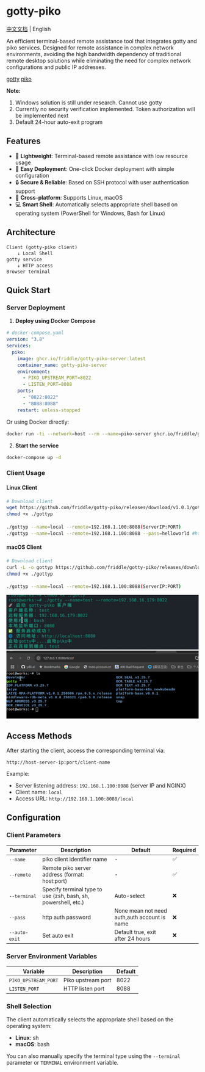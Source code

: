# gotty-piko

[中文文档](README_CN.md) | English

An efficient terminal-based remote assistance tool that integrates gotty and piko services. Designed for remote assistance in complex network environments, avoiding the high bandwidth dependency of traditional remote desktop solutions while eliminating the need for complex network configurations and public IP addresses.

[gotty](https://github.com/sorenisanerd/gotty)
[piko](https://github.com/andydunstall/piko)

**Note:**
1. Windows solution is still under research. Cannot use gotty
2. Currently no security verification implemented. Token authorization will be implemented next
3. Default 24-hour auto-exit program

## Features

- 🚀 **Lightweight**: Terminal-based remote assistance with low resource usage
- 🔧 **Easy Deployment**: One-click Docker deployment with simple configuration
- 🔒 **Secure & Reliable**: Based on SSH protocol with user authentication support
- 📱 **Cross-platform**: Supports Linux, macOS
- 💻 **Smart Shell**: Automatically selects appropriate shell based on operating system (PowerShell for Windows, Bash for Linux)

## Architecture

```
Client (gotty-piko client)
    ↓ Local Shell
gotty service
    ↓ HTTP access
Browser terminal
```

## Quick Start

### Server Deployment

1. **Deploy using Docker Compose**

```yaml
# docker-compose.yaml
version: "3.8"
services:
  piko:
    image: ghcr.io/friddle/gotty-piko-server:latest
    container_name: gotty-piko-server
    environment:
      - PIKO_UPSTREAM_PORT=8022
      - LISTEN_PORT=8088
    ports:
      - "8022:8022"
      - "8088:8088"
    restart: unless-stopped
```

Or using Docker directly:

```bash
docker run -ti --network=host --rm --name=piko-server ghcr.io/friddle/gotty-piko-server
```


2. **Start the service**

```bash
docker-compose up -d
```

### Client Usage

#### Linux Client

```bash
# Download client
wget https://github.com/friddle/gotty-piko/releases/download/v1.0.1/gottyp-linux-amd64 -O ./gottyp
chmod +x ./gottyp

./gottyp --name=local --remote=192.168.1.100:8088(ServerIP:PORT)
./gottyp --name=local --remote=192.168.1.100:8088 --pass=helloworld #http auth as name:pass --auto-exit=false(no auto exit)
```

#### macOS Client

```bash
# Download client
curl -L -o gottyp https://github.com/friddle/gotty-piko/releases/download/v1.0.1/gottyp-darwin-amd64
chmod +x ./gottyp

./gottyp --name=local --remote=192.168.1.100:8088(ServerIP:PORT)
```

![Client Start Screenshot](screenshot/start_cli.png)
![Web UI Screenshot](screenshot/webui.png)

## Access Methods

After starting the client, access the corresponding terminal via:
```
http://host-server-ip:port/client-name
```

Example:
- Server listening address: `192.168.1.100:8088` (server IP and NGINX)
- Client name: `local`
- Access URL: `http://192.168.1.100:8088/local`

## Configuration

### Client Parameters

| Parameter | Description | Default | Required |
|-----------|-------------|---------|----------|
| `--name` | piko client identifier name | - | ✅ |
| `--remote` | Remote piko server address (format: host:port) | - | ✅ |
| `--terminal` | Specify terminal type to use (zsh, bash, sh, powershell, etc.) | Auto-select | ❌ |
| `--pass` | http auth password | None mean not need auth,auth account is name | ❌ |
| `--auto-exit` | Set auto exit | Default true, exit after 24 hours | ❌ |

### Server Environment Variables

| Variable | Description | Default |
|----------|-------------|---------|
| `PIKO_UPSTREAM_PORT` | Piko upstream port | 8022 |
| `LISTEN_PORT` | HTTP listen port | 8088 |

### Shell Selection

The client automatically selects the appropriate shell based on the operating system:
- **Linux**: sh
- **macOS**: bash

You can also manually specify the terminal type using the `--terminal` parameter or `TERMINAL` environment variable.
